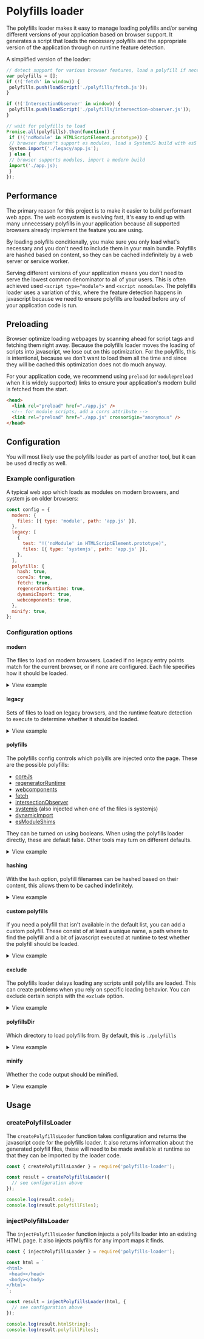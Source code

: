 # Polyfills loader

The polyfills loader makes it easy to manage loading polyfills and/or serving different versions of your application based on browser support. It generates a script that loads the necessary polyfills and the appropriate version of the application through on runtime feature detection.

A simplified version of the loader:

```js
// detect support for various browser features, load a polyfill if necessary
var polyfills = [];
if (!('fetch' in window)) {
 polyfills.push(loadScript('./polyfills/fetch.js'));
}

if (!('IntersectionObserver' in window)) {
 polyfills.push(loadScript('./polyfills/intersection-observer.js'));
}

// wait for polyfills to load
Promise.all(polyfills).then(function() {
 if (!('noModule' in HTMLScriptElement.prototype)) {
 // browser doesn't support es modules, load a SystemJS build with es5
 System.import('./legacy/app.js');
 } else {
 // browser supports modules, import a modern build
 import('./app.js);
 }
});
```

## Performance

The primary reason for this project is to make it easier to build performant web apps. The web ecosystem is evolving fast, it's easy to end up with many unnecessary polyfills in your application because all supported browsers already implement the feature you are using.

By loading polyfills conditionally, you make sure you only load what's necessary and you don't need to include them in your main bundle. Polyfills are hashed based on content, so they can be cached indefinitely by a web server or service worker.

Serving different versions of your application means you don't need to serve the lowest common denominator to all of your users. This is often achieved used `<script type="module">` and `<script nomodule>`. The polyfills loader uses a variation of this, where the feature detection happens in javascript because we need to ensure polyfills are loaded before any of your application code is run.

## Preloading

Browser optimize loading webpages by scanning ahead for script tags and fetching them right away. Because the polyfills loader moves the loading of scripts into javascript, we lose out on this optimization. For the polyfills, this is intentional, because we don't want to load them all the time and since they will be cached this optimization does not do much anyway.

For your application code, we recommend using `preload` (or `modulepreload` when it is widely supported) links to ensure your application's modern build is fetched from the start.

```html
<head>
  <link rel="preload" href="./app.js" />
  <!-- for module scripts, add a corrs attribute -->
  <link rel="preload" href="./app.js" crossorigin="anonymous" />
</head>
```

## Configuration

You will most likely use the polyfills loader as part of another tool, but it can be used directly as well.

### Example configuration

A typical web app which loads as modules on modern browsers, and system js on older browsers:

```js
const config = {
  modern: {
    files: [{ type: 'module', path: 'app.js' }],
  },
  legacy: [
    {
      test: "!('noModule' in HTMLScriptElement.prototype)",
      files: [{ type: 'systemjs', path: 'app.js' }],
    },
  ],
  polyfills: {
    hash: true,
    coreJs: true,
    fetch: true,
    regeneratorRuntime: true,
    dynamicImport: true,
    webcomponents: true,
  },
  minify: true,
};
```

### Configuration options

#### modern

The files to load on modern browsers. Loaded if no legacy entry points match for the current browser, or if none are configured. Each file specifies how it should be loaded.

<details>
 <summary>View example</summary>

```js
const config = {
  modern: {
    files: [
      // filetype can be: 'module', 'script' or 'systemjs
      { type: 'script', path: 'file-a.js' },
      { type: 'module', path: 'file-b.js' },
    ],
  },
};
```

</details>

#### legacy

Sets of files to load on legacy browsers, and the runtime feature detection to execute to determine whether it should be loaded.

<details>
 <summary>View example</summary>

```js
const config = {
  legacy: [
    {
      test: "!('noModule' in HTMLScriptElement.prototype)",
      files: [
        // filetype can be: 'module', 'script' or 'systemjs
        { type: 'systemjs', path: 'file-a.js' },
        { type: 'systemjs', path: 'file-b.js' },
      ],
    },
    {
      test: "!('foo' in window)",
      files: [
        // filetype can be: 'module', 'script' or 'systemjs
        { type: 'script', path: 'file-a.js' },
        { type: 'script', path: 'file-b.js' },
      ],
    },
  ],
};
```

</details>

#### polyfills

The polyfills config controls which polyills are injected onto the page. These are the possible polyfills:

- [coreJs](https://github.com/zloirock/core-js)
- [regeneratorRuntime](https://github.com/facebook/regenerator/tree/master/packages/regenerator-runtime)
- [webcomponents](https://github.com/webcomponents/webcomponentsjs)
- [fetch](https://github.com/github/fetch)
- [intersectionObserver](https://github.com/w3c/IntersectionObserver)
- [systemjs](https://github.com/systemjs/systemjs) (also injected when one of the files is systemjs)
- [dynamicImport](https://github.com/GoogleChromeLabs/dynamic-import-polyfill)
- [esModuleShims](https://github.com/guybedford/es-module-shims)

They can be turned on using booleans. When using the polyfills loader directly, these are default false. Other tools may turn on different defaults.

<details>
<summary>View example</summary>

```js
const config = {
  polyfills: {
    coreJs: true,
    fetch: true,
    webcomponents: true,
  },
};
```

</details>

#### hashing

With the `hash` option, polyfill filenames can be hashed based on their content, this allows them to be cached indefinitely.

<details>
<summary>View example</summary>

```js
const config = {
  polyfills: {
    hash: true,
    coreJs: true,
    fetch: true,
    webcomponents: true,
  },
};
```

</details>

#### custom polyfills

If you need a polyfill that isn't available in the default list, you can add a custom polyfill. These consist of at least a unique name, a path where to find the polyfill and a bit of javascript executed at runtime to test whether the polyfill should be loaded.

<details>
<summary>View example</summary>

```js
const config = {
  polyfills: {
    hash: true,
    fetch: true,
    custom: [
      {
        // the name, must be unique
        name: 'my-feature-polyfill',
        // path to the polyfill fle
        path: require.resolve('my-feature-polyfill'),
        // a test that determines when this polyfill should be loaded
        // often this is done by checking whether some property of a
        // feature exists in the window
        test: "!('myFeature' in window)",

        // optional advanced features:

        // if your polyfill is not yet minified, it can be minified by
        // the polyfills loaded if you set it to true
        minify: true,
        // whether your polyfill should be loaded as an es module
        module: false,
        // some polyfills need to be explicitly initialized
        // this can be done with the initializer
        initializer: 'window.myFeaturePolyfills.initialize()',
      },
    ],
  },
};
```

</details>

#### exclude

The polyfills loader delays loading any scripts until polyfills are loaded. This can create problems when you rely on specific loading behavior. You can exclude certain scripts with the `exclude` option.

<details>
<summary>View example</summary>

```js
const config = {
  exclude: {
    jsScripts: true,
    jsModules: true,
    inlineJsScripts: true,
    inlineJsModules: true,
  },
};
```

</details>

#### polyfillsDir

Which directory to load polyfills from. By default, this is `./polyfills`

<details>
<summary>View example</summary>

```js
const config = {
  polyfillsDir: './generated-files',
};
```

</details>

#### minify

Whether the code output should be minified.

<details>
<summary>View example</summary>

```js
const config = {
  minify: true,
};
```

</details>

## Usage

### createPolyfillsLoader

The `createPolyfillsLoader` function takes configuration and returns the javascript code for the polyfills loader. It also returns information about the generated polyfill files, these will need to be made available at runtime so that they can be imported by the loader code.

```js
const { createPolyfillsLoader } = require('polyfills-loader');

const result = createPolyfillsLoader({
  // see configuration above
});

console.log(result.code);
console.log(result.polyfillFiles);
```

### injectPolyfillsLoader

The `injectPolyfillsLoader` function injects a polyfills loader into an existing HTML page. It also injects polyfills for any import maps it finds.

```js
const { injectPolyfillsLoader } = require('polyfills-loader');

const html = `
<html>
 <head></head>
 <body></body>
</html>
`;

const result = injectPolyfillsLoader(html, {
  // see configuration above
});

console.log(result.htmlString);
console.log(result.polyfillFiles);
```
